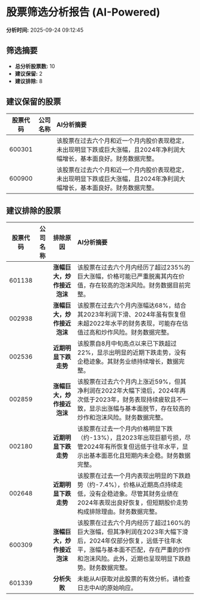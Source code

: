 # 股票筛选分析报告 (AI-Powered)

**分析时间:** 2025-09-24 09:12:45

## 筛选摘要

- **总分析股票数:** 10
- **建议保留:** 2
- **建议排除:** 8

## 建议保留的股票

| 股票代码 | 公司名称 | AI分析摘要 |
|:---:|:---:|:---|
| 600301 |  | 该股票在过去六个月和近一个月内股价表现稳定，未出现明显下跌或巨大涨幅，且2024年净利润大幅增长，基本面良好。财务数据完整。 |
| 600900 |  | 该股票在过去六个月和近一个月内股价表现稳定，未出现明显下跌或巨大涨幅，且2024年净利润大幅增长，基本面良好。财务数据完整。 |

## 建议排除的股票

| 股票代码 | 公司名称 | 排除原因 | AI分析摘要 |
|:---:|:---:|:---:|:---|
| 601138 |  | **涨幅巨大，炒作接近泡沫** | 该股票在过去六个月内经历了超过235%的巨大涨幅，价格可能已严重脱离其内在价值，存在较高的泡沫风险。财务数据目前完整。 |
| 002938 |  | **涨幅巨大，炒作接近泡沫** | 该股票在过去六个月内涨幅达68%，结合其2023年利润下滑、2024年虽有恢复但未超2022年水平的财务表现，可能存在估值过高和炒作风险。财务数据完整。 |
| 002536 |  | **近期明显下跌走势** | 该股票自8月中旬高点以来已下跌超过22%，显示出明显的近期下跌走势，没有企稳迹象。其财务业绩持续增长，数据完整。 |
| 002859 |  | **涨幅巨大，炒作接近泡沫** | 该股票在过去六个月内上涨近59%，但其净利润在2022年大幅下滑后，2024年再次低于2023年，财务表现持续疲软且不一致，显示出涨幅与基本面脱节，存在较高的炒作和泡沫风险。财务数据完整。 |
| 002180 |  | **近期明显下跌走势** | 该股票在过去一个月内价格明显下跌（约-13%），且2023年出现巨额亏损，尽管2024年有所恢复但远低于往年水平，显示出基本面恶化且短期内未企稳。财务数据完整。 |
| 002648 |  | **近期明显下跌走势** | 该股票在过去一个月内表现出明显的下跌趋势（约-7.4%），价格从近期高点持续走低，没有企稳迹象。尽管其财务业绩在2024年表现出良好恢复，但短期股价走势构成排除理由。财务数据完整。 |
| 600309 |  | **涨幅巨大，炒作接近泡沫** | 该股票在过去六个月内经历了超过160%的巨大涨幅，但其净利润在2023年大幅下滑后，2024年仅部分恢复，远低于往年水平，涨幅与基本面不匹配，存在严重的炒作和泡沫风险。此外，近期也呈现明显下跌趋势。财务数据完整。 |
| 601339 |  | **分析失败** | 未能从AI获取对此股票的有效分析。请检查日志中AI的原始响应。 |
